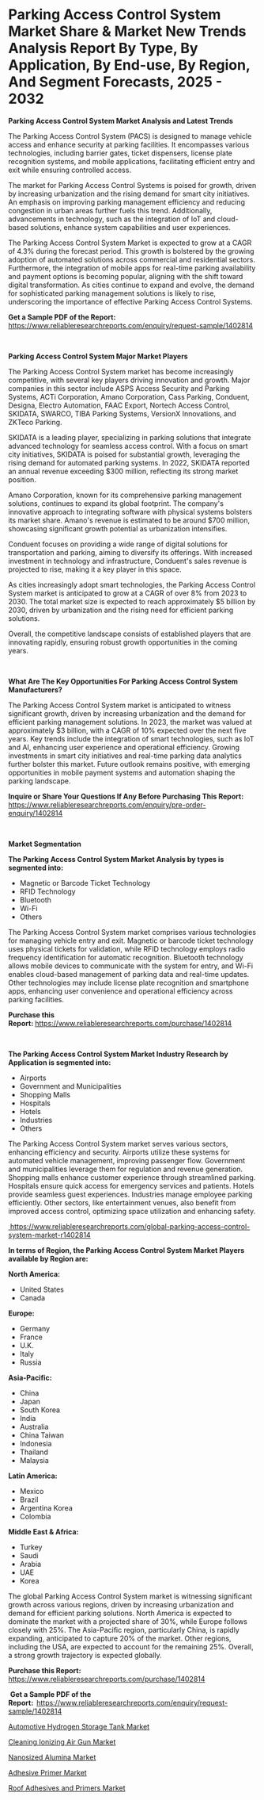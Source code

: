 <p><h1>Parking Access Control System Market Share & Market New Trends Analysis Report By Type, By Application, By End-use, By Region, And Segment Forecasts, 2025 - 2032</h1></p><p><strong>Parking Access Control System Market Analysis and Latest Trends</strong></p>
<p><p>The Parking Access Control System (PACS) is designed to manage vehicle access and enhance security at parking facilities. It encompasses various technologies, including barrier gates, ticket dispensers, license plate recognition systems, and mobile applications, facilitating efficient entry and exit while ensuring controlled access.</p><p>The market for Parking Access Control Systems is poised for growth, driven by increasing urbanization and the rising demand for smart city initiatives. An emphasis on improving parking management efficiency and reducing congestion in urban areas further fuels this trend. Additionally, advancements in technology, such as the integration of IoT and cloud-based solutions, enhance system capabilities and user experiences.</p><p>The Parking Access Control System Market is expected to grow at a CAGR of 4.3% during the forecast period. This growth is bolstered by the growing adoption of automated solutions across commercial and residential sectors. Furthermore, the integration of mobile apps for real-time parking availability and payment options is becoming popular, aligning with the shift toward digital transformation. As cities continue to expand and evolve, the demand for sophisticated parking management solutions is likely to rise, underscoring the importance of effective Parking Access Control Systems.</p></p>
<p><strong>Get a Sample PDF of the Report:&nbsp;</strong> <a href="https://www.reliableresearchreports.com/enquiry/request-sample/1402814?utm_campaign=12&utm_medium=2&utm_source=Github&utm_content=ia&utm_term=12012025&utm_id=parking-access-control-system">https://www.reliableresearchreports.com/enquiry/request-sample/1402814</a></p>
<p>&nbsp;</p>
<p><strong>Parking Access Control System Major Market Players</strong></p>
<p><p>The Parking Access Control System market has become increasingly competitive, with several key players driving innovation and growth. Major companies in this sector include ASPS Access Security and Parking Systems, ACTi Corporation, Amano Corporation, Cass Parking, Conduent, Designa, Electro Automation, FAAC Export, Nortech Access Control, SKIDATA, SWARCO, TIBA Parking Systems, VersionX Innovations, and ZKTeco Parking.</p><p>SKIDATA is a leading player, specializing in parking solutions that integrate advanced technology for seamless access control. With a focus on smart city initiatives, SKIDATA is poised for substantial growth, leveraging the rising demand for automated parking systems. In 2022, SKIDATA reported an annual revenue exceeding $300 million, reflecting its strong market position.</p><p>Amano Corporation, known for its comprehensive parking management solutions, continues to expand its global footprint. The company's innovative approach to integrating software with physical systems bolsters its market share. Amano's revenue is estimated to be around $700 million, showcasing significant growth potential as urbanization intensifies.</p><p>Conduent focuses on providing a wide range of digital solutions for transportation and parking, aiming to diversify its offerings. With increased investment in technology and infrastructure, Conduent's sales revenue is projected to rise, making it a key player in this space.</p><p>As cities increasingly adopt smart technologies, the Parking Access Control System market is anticipated to grow at a CAGR of over 8% from 2023 to 2030. The total market size is expected to reach approximately $5 billion by 2030, driven by urbanization and the rising need for efficient parking solutions.</p><p>Overall, the competitive landscape consists of established players that are innovating rapidly, ensuring robust growth opportunities in the coming years.</p></p>
<p>&nbsp;</p>
<p><strong>What Are The Key Opportunities For Parking Access Control System Manufacturers?</strong></p>
<p><p>The Parking Access Control System market is anticipated to witness significant growth, driven by increasing urbanization and the demand for efficient parking management solutions. In 2023, the market was valued at approximately $3 billion, with a CAGR of 10% expected over the next five years. Key trends include the integration of smart technologies, such as IoT and AI, enhancing user experience and operational efficiency. Growing investments in smart city initiatives and real-time parking data analytics further bolster this market. Future outlook remains positive, with emerging opportunities in mobile payment systems and automation shaping the parking landscape.</p></p>
<p><strong>Inquire or Share Your Questions If Any Before Purchasing This Report:</strong> <a href="https://www.reliableresearchreports.com/enquiry/pre-order-enquiry/1402814?utm_campaign=12&utm_medium=2&utm_source=Github&utm_content=ia&utm_term=12012025&utm_id=parking-access-control-system">https://www.reliableresearchreports.com/enquiry/pre-order-enquiry/1402814</a></p>
<p>&nbsp;</p>
<p><strong>Market Segmentation</strong></p>
<p><strong>The Parking Access Control System Market Analysis by types is segmented into:</strong></p>
<p><ul><li>Magnetic or Barcode Ticket Technology</li><li>RFID Technology</li><li>Bluetooth</li><li>Wi-Fi</li><li>Others</li></ul></p>
<p><p>The Parking Access Control System market comprises various technologies for managing vehicle entry and exit. Magnetic or barcode ticket technology uses physical tickets for validation, while RFID technology employs radio frequency identification for automatic recognition. Bluetooth technology allows mobile devices to communicate with the system for entry, and Wi-Fi enables cloud-based management of parking data and real-time updates. Other technologies may include license plate recognition and smartphone apps, enhancing user convenience and operational efficiency across parking facilities.</p></p>
<p><strong>Purchase this Report:&nbsp;</strong><a href="https://www.reliableresearchreports.com/purchase/1402814?utm_campaign=12&utm_medium=2&utm_source=Github&utm_content=ia&utm_term=12012025&utm_id=parking-access-control-system">https://www.reliableresearchreports.com/purchase/1402814</a></p>
<p>&nbsp;</p>
<p><strong>The Parking Access Control System Market Industry Research by Application is segmented into:</strong></p>
<p><ul><li>Airports</li><li>Government and Municipalities</li><li>Shopping Malls</li><li>Hospitals</li><li>Hotels</li><li>Industries</li><li>Others</li></ul></p>
<p><p>The Parking Access Control System market serves various sectors, enhancing efficiency and security. Airports utilize these systems for automated vehicle management, improving passenger flow. Government and municipalities leverage them for regulation and revenue generation. Shopping malls enhance customer experience through streamlined parking. Hospitals ensure quick access for emergency services and patients. Hotels provide seamless guest experiences. Industries manage employee parking efficiently. Other sectors, like entertainment venues, also benefit from improved access control, optimizing space utilization and enhancing safety.</p></p>
<p><a href="https://www.reliableresearchreports.com/global-parking-access-control-system-market-r1402814?utm_campaign=12&utm_medium=2&utm_source=Github&utm_content=ia&utm_term=12012025&utm_id=parking-access-control-system">&nbsp;https://www.reliableresearchreports.com/global-parking-access-control-system-market-r1402814</a></p>
<p><strong>In terms of Region, the Parking Access Control System Market Players available by Region are:</strong></p>
<p>
    <p> <strong> North America: </strong>
        <ul>
            <li>United States</li>
            <li>Canada</li>
        </ul>
        </p> 
    <p> <strong> Europe: </strong>
        <ul>
            <li>Germany</li>
            <li>France</li>
            <li>U.K.</li>
            <li>Italy</li>
            <li>Russia</li>
        </ul>
        </p> 
    <p> <strong> Asia-Pacific: </strong>
        <ul>
            <li>China</li>
            <li>Japan</li>
            <li>South Korea</li>
            <li>India</li>
            <li>Australia</li>
            <li>China Taiwan</li>
            <li>Indonesia</li>
            <li>Thailand</li>
            <li>Malaysia</li>
        </ul>
        </p> 
    <p> <strong> Latin America: </strong>
        <ul>
            <li>Mexico</li>
            <li>Brazil</li>
            <li>Argentina Korea</li>
            <li>Colombia</li>
        </ul>
        </p> 
    <p> <strong> Middle East & Africa: </strong>
        <ul>
            <li>Turkey</li>
            <li>Saudi</li>
            <li>Arabia</li>
            <li>UAE</li>
            <li>Korea</li>
        </ul>
    </p>
    </p>
<p><p>The global Parking Access Control System market is witnessing significant growth across various regions, driven by increasing urbanization and demand for efficient parking solutions. North America is expected to dominate the market with a projected share of 30%, while Europe follows closely with 25%. The Asia-Pacific region, particularly China, is rapidly expanding, anticipated to capture 20% of the market. Other regions, including the USA, are expected to account for the remaining 25%. Overall, a strong growth trajectory is expected globally.</p></p>
<p><strong>Purchase this Report: </strong><a href="https://www.reliableresearchreports.com/purchase/1402814?utm_campaign=12&utm_medium=2&utm_source=Github&utm_content=ia&utm_term=12012025&utm_id=parking-access-control-system">https://www.reliableresearchreports.com/purchase/1402814</a></p>
<p>&nbsp;<strong>Get a Sample PDF of the Report:&nbsp;&nbsp;</strong><a href="https://www.reliableresearchreports.com/enquiry/request-sample/1402814?utm_campaign=12&utm_medium=2&utm_source=Github&utm_content=ia&utm_term=12012025&utm_id=parking-access-control-system">https://www.reliableresearchreports.com/enquiry/request-sample/1402814</a></p>
<p><strong></strong></p>
<p><p><a href="https://github.com/seanmcma708/Market-Research-Report-List-1/blob/main/automotive-hydrogen-storage-tank-market.md?utm_campaign=12&utm_medium=2&utm_source=Github&utm_content=ia&utm_term=12012025&utm_id=parking-access-control-system">Automotive Hydrogen Storage Tank Market</a></p><p><a href="https://github.com/GenaGaines34/Market-Research-Report-List-1/blob/main/cleaning-ionizing-air-gun-market.md?utm_campaign=12&utm_medium=2&utm_source=Github&utm_content=ia&utm_term=12012025&utm_id=parking-access-control-system">Cleaning Ionizing Air Gun Market</a></p><p><a href="https://github.com/yankimber90yankim/Market-Research-Report-List-1/blob/main/nanosized-alumina-market.md?utm_campaign=12&utm_medium=2&utm_source=Github&utm_content=ia&utm_term=12012025&utm_id=parking-access-control-system">Nanosized Alumina Market</a></p><p><a href="https://github.com/edacruz6/Market-Research-Report-List-1/blob/main/adhesive-primer-market.md?utm_campaign=12&utm_medium=2&utm_source=Github&utm_content=ia&utm_term=12012025&utm_id=parking-access-control-system">Adhesive Primer Market</a></p><p><a href="https://github.com/princessbartram3/Market-Research-Report-List-1/blob/main/roof-adhesives-and-primers-market.md?utm_campaign=12&utm_medium=2&utm_source=Github&utm_content=ia&utm_term=12012025&utm_id=parking-access-control-system">Roof Adhesives and Primers Market</a></p></p>